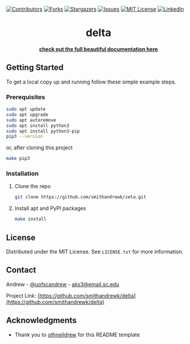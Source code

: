<!-- PROJECT SHIELDS -->
<!--
*** I'm using markdown "reference style" links for readability.
*** Reference links are enclosed in brackets [ ] instead of parentheses ( ).
*** See the bottom of this document for the declaration of the reference variables
*** for contributors-url, forks-url, etc. This is an optional, concise syntax you may use.
*** https://www.markdownguide.org/basic-syntax/#reference-style-links
-->
[![Contributors][contributors-shield]][contributors-url]
[![Forks][forks-shield]][forks-url]
[![Stargazers][stars-shield]][stars-url]
[![Issues][issues-shield]][issues-url]
[![MIT License][license-shield]][license-url]
[![LinkedIn][linkedin-shield]][linkedin-url]

<!-- PROJECT LOGO -->
<div align="center">
<h1 align="center">delta</h1>
  <p align="center">
    <a href="https://smithandrew.com/delta"><strong>check out the full beautiful documentation here</strong></a>
  </p>
</div>

## Getting Started

To get a local copy up and running follow these simple example steps.

### Prerequisites
  ```sh
  sudo apt update
  sudo apt upgrade
  sudo apt autoremove
  sudo apt install python3
  sudo apt install python3-pip
  pip3 --version
  ```
  or, after cloning this project
  ```sh
  make pip3
  ```

### Installation

1. Clone the repo
   ```sh
   git clone https://github.com/smithandrewk/zeta.git
   ```
2. Install apt and PyPI packages
   ```sh
   make install
   ```



<!-- LICENSE -->
## License

Distributed under the MIT License. See `LICENSE.txt` for more information.




<!-- CONTACT -->
## Contact

Andrew - [@uofscandrew](https://twitter.com/uofscandrew) - aks3@email.sc.edu

Project Link: [https://github.com/smithandrewk/delta](https://github.com/smithandrewk/delta)




<!-- ACKNOWLEDGMENTS -->
## Acknowledgments

* Thank you to [othneildrew](https://github.com/othneildrew/Best-README-Template) for this README template


<!-- MARKDOWN LINKS & IMAGES -->
<!-- https://www.markdownguide.org/basic-syntax/#reference-style-links -->
[contributors-shield]: https://img.shields.io/github/contributors/smithandrewk/delta.svg?style=for-the-badge
[contributors-url]: https://github.com/smithandrewk/delta/graphs/contributors
[forks-shield]: https://img.shields.io/github/forks/smithandrewk/delta.svg?style=for-the-badge
[forks-url]: https://github.com/smithandrewk/delta/network/members
[stars-shield]: https://img.shields.io/github/stars/smithandrewk/delta.svg?style=for-the-badge
[stars-url]: https://github.com/smithandrewk/delta/stargazers
[issues-shield]: https://img.shields.io/github/issues/smithandrewk/delta.svg?style=for-the-badge
[issues-url]: https://github.com/smithandrewk/delta/issues
[license-shield]: https://img.shields.io/github/license/smithandrewk/delta.svg?style=for-the-badge
[license-url]: https://github.com/smithandrewk/delta/blob/master/LICENSE.txt
[linkedin-shield]: https://img.shields.io/badge/-LinkedIn-black.svg?style=for-the-badge&logo=linkedin&colorB=555
[linkedin-url]: https://linkedin.com/in/smithandrewkenneth
